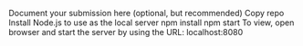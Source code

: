 Document your submission here (optional, but recommended)
Copy repo 
Install Node.js to use as the local server
    npm install
    npm start 
To view, open browser and start the server by using the URL: localhost:8080
